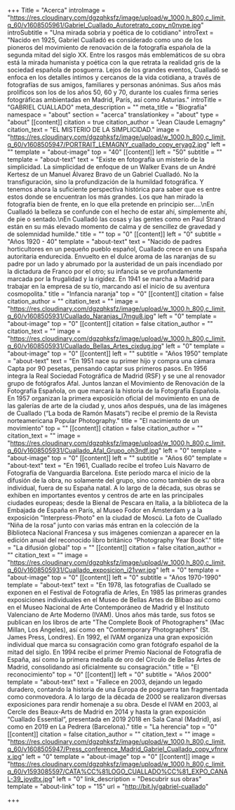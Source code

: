 +++
Title = "Acerca"
introImage = "https://res.cloudinary.com/dgzqhksfz/image/upload/w_1000,h_800,c_limit,q_60/v1608505961/Gabriel_Cuallado_Autoretrato_copy_n0nvpe.jpg"
introSubtitle = "Una mirada sobria y poética de lo cotidiano"
introText = "Nacido en 1925, Gabriel Cualladó es considerado como uno de los pioneros del movimiento de renovación de la fotografía española de la segunda mitad del siglo XX. Entre los rasgos más emblemáticos de su obra está la mirada humanista y poética con la que retrata la realidad gris de la sociedad española de posguerra. Lejos de los grandes eventos, Cualladó se enfoca en los detalles íntimos y cercanos de la vida cotidiana, a través de fotografías de sus amigos, familiares y personas anónimas. Sus años más prolíficos son los de los años 50, 60 y 70, durante los cuales firma series fotográficas ambientadas en Madrid, París, así como Asturias."
introTitle = "GABRIEL CUALLADO"
meta_description = ""
meta_title = "Biografía"
namespace = "about"
section = "acerca"
translationkey = "about"
type = "about"
[[content]]
citation = true
citation_author = "Jean Claude Lemagny"
citation_text = "EL MISTERIO DE LA SIMPLICIDAD."
image = "https://res.cloudinary.com/dgzqhksfz/image/upload/w_1000,h_800,c_limit,q_60/v1608505947/PORTRAIT_LEMAGNY_cuallado_copy_eryag2.jpg"
left = ""
template = "about-image"
top = "40"
[[content]]
left = "50"
subtitle = ""
template = "about-text"
text = "Existe en fotografía un misterio de la simplicidad. La simplicidad de enfoque de un Walker  Evans de un André Kertesz de un Manuel Álvarez Bravo de un Gabriel Cualladó. No la transfiguración, sino la profundización de la humildad fotográfica. Y tenemos ahora la suficiente perspectiva histórica para saber que es entre estos donde se encuentran los más grandes. Los que han mirado la fotografía bien de frente, en lo que ella pretende en principio ser....\nEn Cualladó la belleza se confunde con el hecho de estar ahí, simplemente ahí, de pie o sentado.\nEn Cualladó las cosas y las gentes como en Paul Strand están en su más elevado momento de calma y de sencillez de gravedad y de solemnidad humilde."
title = ""
top = "0"
[[content]]
left = "0"
subtitle = "Años 1920 - 40"
template = "about-text"
text = "Nacido de padres horticultores en un pequeño pueblo español, Cuallado crece en una España autoritaria endurecida. Envuelto en el dulce aroma de las naranjas de su padre por un lado y abrumado por la austeridad de un país incendiado por la dictadura de Franco por el otro; su infancia se ve profundamente marcada por la frugalidad y la rigidez. En 1941 se marcha a Madrid para trabajar en la empresa de su tío, marcando así el inicio de su aventura cosmopolita."
title = "Infancia naranja"
top = "0"
[[content]]
citation = false
citation_author = ""
citation_text = ""
image = "https://res.cloudinary.com/dgzqhksfz/image/upload/w_1000,h_800,c_limit,q_60/v1608505931/Cuallado_Naranjas_l7mgu8.jpg"
left = "0"
template = "about-image"
top = "0"
[[content]]
citation = false
citation_author = ""
citation_text = ""
image = "https://res.cloudinary.com/dgzqhksfz/image/upload/w_1000,h_800,c_limit,q_60/v1608505931/Cuallado_Bellas_Artes_cjxdug.jpg"
left = "0"
template = "about-image"
top = "0"
[[content]]
left = ""
subtitle = "Años 1950"
template = "about-text"
text = "En 1951 nace su primer hijo y compra una cámara Capta por 90 pesetas, pensando captar sus primeros pasos. En 1956 integra la Real Sociedad Fotográfica de Madrid (RSF) y se une al renovador grupo de fotógrafos Afal. Juntos lanzan el Movimiento de Renovación de la Fotografía Española, on que marcará la historia de la Fotografía Española. En 1957 organizan la primera exposición oficial del movimiento en una de las galerías de arte de la ciudad y, unos años después, una de las imágenes de Cuallado (“La boda de Ramón Masats”) recibe el premio de la Revista norteamericana Popular Photography."
title = "El nacimiento de un movimiento"
top = ""
[[content]]
citation = false
citation_author = ""
citation_text = ""
image = "https://res.cloudinary.com/dgzqhksfz/image/upload/w_1000,h_800,c_limit,q_60/v1608505931/Cuallado_Afal_Grupo_oh3ndf.jpg"
left = "0"
template = "about-image"
top = "0"
[[content]]
left = ""
subtitle = "Años 60"
template = "about-text"
text = "En 1961, Cuallado recibe el trofeo Luis Navarro de Fotografía de Vanguardia Barcelona. Este período marca el inicio de la difusión de la obra, no solamente del grupo, sino como también de su obra individual, fuera de su España natal. A lo largo de la década, sus obras se exhiben en importantes eventos y centros de arte en las principales ciudades europeas; desde la Bienal de Pescara en Italia, a la biblioteca de la Embajada de España en París, al Museo Fodor en Ámsterdam y a la exposición \"Interpress-Photo\" en la ciudad de Moscú. La foto de Cuallado “Niña de la rosa” junto con varias más entran en la colección de la Biblioteca Nacional Francesa y sus imágenes comienzan a aparecer en la edición anual del reconocido libro británico “Photography Year Book”."
title = "La difusión global"
top = ""
[[content]]
citation = false
citation_author = ""
citation_text = ""
image = "https://res.cloudinary.com/dgzqhksfz/image/upload/w_1000,h_800,c_limit,q_60/v1608505931/Cuallado_exposicion_i21vwr.jpg"
left = "0"
template = "about-image"
top = "0"
[[content]]
left = "0"
subtitle = "Años 1970-1990"
template = "about-text"
text = "En 1978, las fotografías de Cuallado se exponen en el Festival de Fotografía de Arles, En 1985 las primeras grandes exposiciones individuales  en el Museo de Bellas Artes de Blibao así como en el Museo Nacional de Arte Contemporáneo de Madrid y el Instituto Valenciano de Arte Moderno (IVAM). Unos años más tarde, sus fotos se publican en los libros de arte \"The Complete Book of Photographers\" (Mac Millan, Los Ángeles), así como en \"Contemporary Photographers\" (St. James Press, Londres). En 1992, el IVAM organiza una gran exposición individual que marca su consagración como gran fotógrafo español de la mitad del siglo. En 1994 recibe el primer Premio Nacional de Fotografía de España, así como la primera medalla de oro del Círculo de Bellas Artes de Madrid, consolidando así oficialmente su consagración."
title = "El reconocimiento"
top = "0"
[[content]]
left = "0"
subtitle = "Años 2000"
template = "about-text"
text = "Fallece en 2003, dejando un legado duradero, contando la historia de una Europa de posguerra tan fragmentada como conmovedora. A lo largo de la década de 2000 se realizaron diversas exposiciones para rendir homenaje a su obra. Desde el IVAM en 2003, al Cercle des Beaux-Arts de Madrid en 2014 y hasta la gran exposición “Cuallado Essential”, presentada en 2019 2018 en Sala Canal (Madrid), así como en 2019 en La Pedrera (Barcelona)."
title = "La herencia"
top = "0"
[[content]]
citation = false
citation_author = ""
citation_text = ""
image = "https://res.cloudinary.com/dgzqhksfz/image/upload/w_1000,h_800,c_limit,q_60/v1608505947/Press_conference_Madrid_Gabriel_Cuallado_copy_vfnrwx.jpg"
left = "0"
template = "about-image"
top = "0"
[[content]]
image = "https://res.cloudinary.com/dgzqhksfz/image/upload/w_1000,h_800,c_limit,q_60/v1593085597/CATA%CC%81LOGO_CUALLADO%CC%81_EXPO_CANAL-39_joydtx.jpg"
left = "0"
link_description = "Descubrir sus obras"
template = "about-link"
top = "15"
url = "http://bit.ly/gabriel-cuallado"

+++
